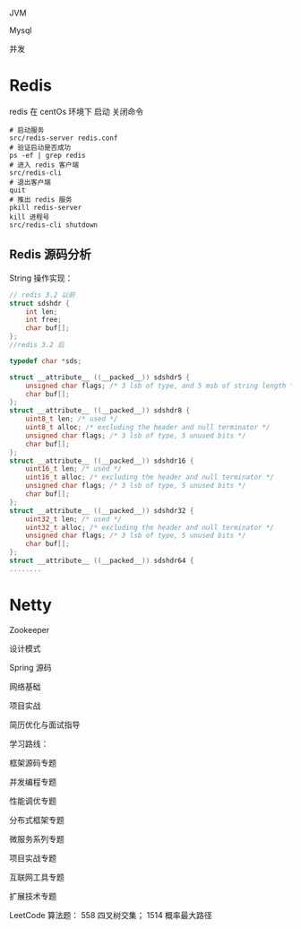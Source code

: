 JVM

Mysql

并发

# Redis

redis 在 centOs 环境下 启动 关闭命令

```shell
# 启动服务
src/redis-server redis.conf
# 验证启动是否成功
ps -ef | grep redis
# 进入 redis 客户端
src/redis-cli
# 退出客户端
quit
# 推出 redis 服务
pkill redis-server
kill 进程号
src/redis-cli shutdown
```



## Redis 源码分析

String 操作实现：

```c
// redis 3.2 以前
struct sdshdr {
    int len;
    int free;
    char buf[];
};
//redis 3.2 后

typedef char *sds;

struct __attribute__ ((__packed__)) sdshdr5 {
    unsigned char flags; /* 3 lsb of type, and 5 msb of string length */
    char buf[];
};
struct __attribute__ ((__packed__)) sdshdr8 {
    uint8_t len; /* used */
    uint8_t alloc; /* excluding the header and null terminator */
    unsigned char flags; /* 3 lsb of type, 5 unused bits */
    char buf[];
};
struct __attribute__ ((__packed__)) sdshdr16 {
    uint16_t len; /* used */
    uint16_t alloc; /* excluding the header and null terminator */
    unsigned char flags; /* 3 lsb of type, 5 unused bits */
    char buf[];
};
struct __attribute__ ((__packed__)) sdshdr32 {
    uint32_t len; /* used */
    uint32_t alloc; /* excluding the header and null terminator */
    unsigned char flags; /* 3 lsb of type, 5 unused bits */
    char buf[];
};
struct __attribute__ ((__packed__)) sdshdr64 {
........

```







# Netty

Zookeeper

设计模式

Spring 源码

网络基础

项目实战	

简历优化与面试指导



学习路线：

框架源码专题

并发编程专题

性能调优专题

分布式框架专题

微服务系列专题

项目实战专题

互联网工具专题

扩展技术专题





LeetCode 算法题： 558 四叉树交集；  1514 概率最大路径